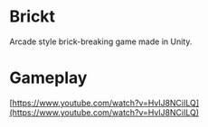 # Brickt
Arcade style brick-breaking game made in Unity.

# Gameplay
[https://www.youtube.com/watch?v=HvlJ8NCiILQ](https://www.youtube.com/watch?v=HvlJ8NCiILQ)
